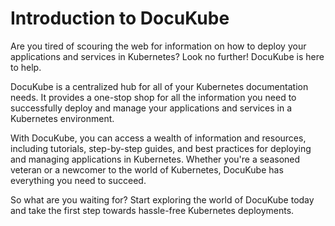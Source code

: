 # Introduction to DocuKube

Are you tired of scouring the web for information on how to deploy your applications and services in Kubernetes? Look no further! DocuKube is here to help.

DocuKube is a centralized hub for all of your Kubernetes documentation needs. It provides a one-stop shop for all the information you need to successfully deploy and manage your applications and services in a Kubernetes environment.

With DocuKube, you can access a wealth of information and resources, including tutorials, step-by-step guides, and best practices for deploying and managing applications in Kubernetes. Whether you're a seasoned veteran or a newcomer to the world of Kubernetes, DocuKube has everything you need to succeed.

So what are you waiting for? Start exploring the world of DocuKube today and take the first step towards hassle-free Kubernetes deployments.